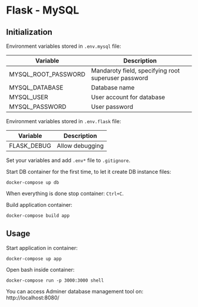 # Flask - MySQL

## Initialization

Environment variables stored in `.env.mysql` file:

|Variable|Description|
|-|-|
|MYSQL_ROOT_PASSWORD|Mandaroty field, specifying root superuser password|
|MYSQL_DATABASE|Database name|
|MYSQL_USER|User account for database|
|MYSQL_PASSWORD|User password|

Environment variables stored in `.env.flask` file:

|Variable|Description|
|-|-|
|FLASK_DEBUG|Allow debugging|

Set your variables and add `.env*` file to `.gitignore`.

Start DB container for the first time, to let it create DB instance files:

```
docker-compose up db
```
When everything is done stop container: `Ctrl+C`.

Build application container:

```
docker-compose build app
```

## Usage

Start application in container:

```
docker-compose up app
```

Open bash inside container:

```
docker-compose run -p 3000:3000 shell
```

You can access Adminer database management tool on: http://localhost:8080/
